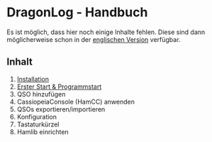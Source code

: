 DragonLog - Handbuch
====================

Es ist möglich, dass hier noch einige Inhalte fehlen. 
Diese sind dann möglicherweise schon in der [englischen Version](EN_00_MANUAL.md) verfügbar.


Inhalt
------

1. [Installation](DE_10_INSTALLATION.md)
2. [Erster Start & Programmstart](DE_20_ERSTER_START.md)
3. QSO hinzufügen
4. CassiopeiaConsole (HamCC) anwenden
5. QSOs exportieren/importieren
6. Konfiguration
7. Tastaturkürzel
8. Hamlib einrichten
